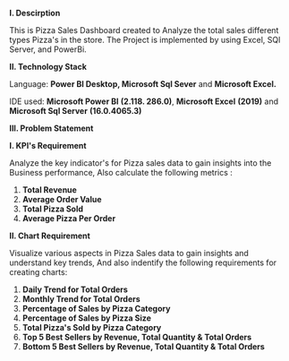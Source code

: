 **I. Descirption**

This is Pizza Sales Dashboard created to Analyze the total sales different types Pizza's in the store. 
The Project is implemented by using Excel, SQl Server, and PowerBi.

**II. Technology Stack**

Language: **Power BI Desktop, Microsoft Sql Sever** and **Microsoft Excel.**

IDE used: **Microsoft Power BI** **(2.118. 286.0)**, **Microsoft Excel** **(2019)** and **Microsoft Sql Server** **(16.0.4065.3)**

**III. Problem Statement**

**I. KPI's Requirement**

Analyze the key indicator's for Pizza sales data to gain insights into the Business performance, Also calculate the following metrics :

1. **Total Revenue**
2. **Average Order Value**
3. **Total Pizza Sold**
4. **Average Pizza Per Order**

**II. Chart Requirement**

Visualize various aspects in Pizza Sales data to gain insights and understand key trends, And also indentify the following requirements for creating charts:

1. **Daily Trend for Total Orders**
2. **Monthly Trend for Total Orders**
3. **Percentage of Sales by Pizza Category**
4. **Percentage of Sales by Pizza Size**
5. **Total Pizza's Sold by Pizza Category**
6. **Top 5 Best Sellers by Revenue, Total Quantity & Total Orders**
7. **Bottom 5 Best Sellers by Revenue, Total Quantity & Total Orders**

